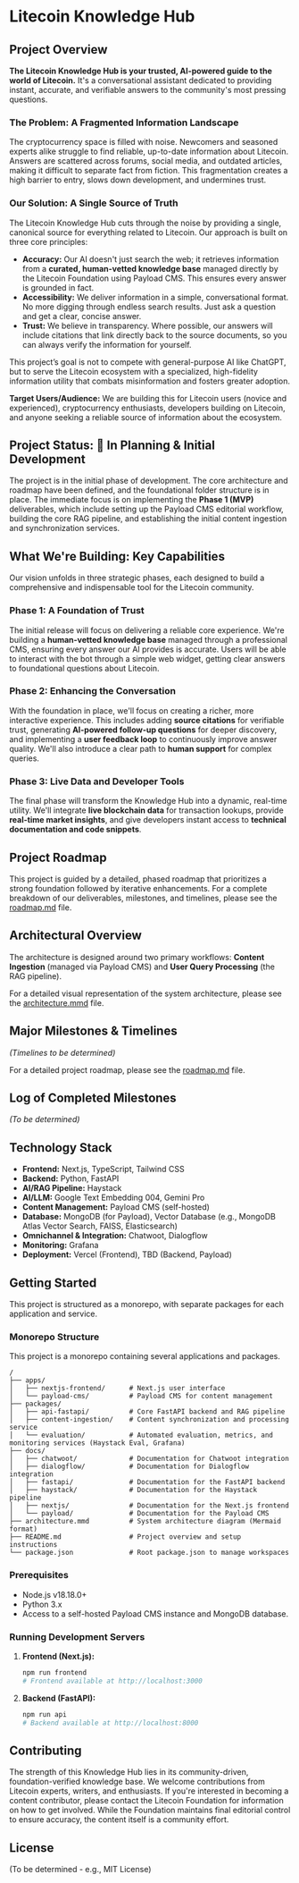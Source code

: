 # **Litecoin Knowledge Hub**

## **Project Overview**

**The Litecoin Knowledge Hub is your trusted, AI-powered guide to the world of Litecoin.** It's a conversational assistant dedicated to providing instant, accurate, and verifiable answers to the community's most pressing questions.

### The Problem: A Fragmented Information Landscape

The cryptocurrency space is filled with noise. Newcomers and seasoned experts alike struggle to find reliable, up-to-date information about Litecoin. Answers are scattered across forums, social media, and outdated articles, making it difficult to separate fact from fiction. This fragmentation creates a high barrier to entry, slows down development, and undermines trust.

### Our Solution: A Single Source of Truth

The Litecoin Knowledge Hub cuts through the noise by providing a single, canonical source for everything related to Litecoin. Our approach is built on three core principles:

* **Accuracy:** Our AI doesn't just search the web; it retrieves information from a **curated, human-vetted knowledge base** managed directly by the Litecoin Foundation using Payload CMS. This ensures every answer is grounded in fact.
* **Accessibility:** We deliver information in a simple, conversational format. No more digging through endless search results. Just ask a question and get a clear, concise answer.
* **Trust:** We believe in transparency. Where possible, our answers will include citations that link directly back to the source documents, so you can always verify the information for yourself.

This project’s goal is not to compete with general-purpose AI like ChatGPT, but to serve the Litecoin ecosystem with a specialized, high-fidelity information utility that combats misinformation and fosters greater adoption.

**Target Users/Audience:** We are building this for Litecoin users (novice and experienced), cryptocurrency enthusiasts, developers building on Litecoin, and anyone seeking a reliable source of information about the ecosystem.

## **Project Status: 📝 In Planning & Initial Development**

The project is in the initial phase of development. The core architecture and roadmap have been defined, and the foundational folder structure is in place. The immediate focus is on implementing the **Phase 1 (MVP)** deliverables, which include setting up the Payload CMS editorial workflow, building the core RAG pipeline, and establishing the initial content ingestion and synchronization services.

## **What We're Building: Key Capabilities**

Our vision unfolds in three strategic phases, each designed to build a comprehensive and indispensable tool for the Litecoin community.

### **Phase 1: A Foundation of Trust**

The initial release will focus on delivering a reliable core experience. We're building a **human-vetted knowledge base** managed through a professional CMS, ensuring every answer our AI provides is accurate. Users will be able to interact with the bot through a simple web widget, getting clear answers to foundational questions about Litecoin.

### **Phase 2: Enhancing the Conversation**

With the foundation in place, we'll focus on creating a richer, more interactive experience. This includes adding **source citations** for verifiable trust, generating **AI-powered follow-up questions** for deeper discovery, and implementing a **user feedback loop** to continuously improve answer quality. We'll also introduce a clear path to **human support** for complex queries.

### **Phase 3: Live Data and Developer Tools**

The final phase will transform the Knowledge Hub into a dynamic, real-time utility. We'll integrate **live blockchain data** for transaction lookups, provide **real-time market insights**, and give developers instant access to **technical documentation and code snippets**.

## **Project Roadmap**

This project is guided by a detailed, phased roadmap that prioritizes a strong foundation followed by iterative enhancements. For a complete breakdown of our deliverables, milestones, and timelines, please see the [roadmap.md](roadmap.md) file.

## **Architectural Overview**

The architecture is designed around two primary workflows: **Content Ingestion** (managed via Payload CMS) and **User Query Processing** (the RAG pipeline).

For a detailed visual representation of the system architecture, please see the [architecture.mmd](architecture.mmd) file.

## **Major Milestones & Timelines**

*(Timelines to be determined)*

For a detailed project roadmap, please see the [roadmap.md](roadmap.md) file.

## **Log of Completed Milestones**

*(To be determined)*

## **Technology Stack**

* **Frontend:** Next.js, TypeScript, Tailwind CSS
* **Backend:** Python, FastAPI
* **AI/RAG Pipeline:** Haystack
* **AI/LLM:** Google Text Embedding 004, Gemini Pro
* **Content Management:** Payload CMS (self-hosted)
* **Database:** MongoDB (for Payload), Vector Database (e.g., MongoDB Atlas Vector Search, FAISS, Elasticsearch)
* **Omnichannel & Integration:** Chatwoot, Dialogflow
* **Monitoring:** Grafana
* **Deployment:** Vercel (Frontend), TBD (Backend, Payload)

## **Getting Started**

This project is structured as a monorepo, with separate packages for each application and service.

### **Monorepo Structure**

This project is a monorepo containing several applications and packages.

```
/
├── apps/
│   ├── nextjs-frontend/      # Next.js user interface
│   └── payload-cms/          # Payload CMS for content management
├── packages/
│   ├── api-fastapi/          # Core FastAPI backend and RAG pipeline
│   ├── content-ingestion/    # Content synchronization and processing service
│   └── evaluation/           # Automated evaluation, metrics, and monitoring services (Haystack Eval, Grafana)
├── docs/
│   ├── chatwoot/             # Documentation for Chatwoot integration
│   ├── dialogflow/           # Documentation for Dialogflow integration
│   ├── fastapi/              # Documentation for the FastAPI backend
│   ├── haystack/             # Documentation for the Haystack pipeline
│   ├── nextjs/               # Documentation for the Next.js frontend
│   └── payload/              # Documentation for the Payload CMS
├── architecture.mmd          # System architecture diagram (Mermaid format)
├── README.md                 # Project overview and setup instructions
└── package.json              # Root package.json to manage workspaces
```

### **Prerequisites**

* Node.js v18.18.0+
* Python 3.x
* Access to a self-hosted Payload CMS instance and MongoDB database.

### **Running Development Servers**

1. **Frontend (Next.js):**

    ```bash
    npm run frontend
    # Frontend available at http://localhost:3000
    ```

2. **Backend (FastAPI):**

    ```bash
    npm run api
    # Backend available at http://localhost:8000
    ```

## **Contributing**

The strength of this Knowledge Hub lies in its community-driven, foundation-verified knowledge base. We welcome contributions from Litecoin experts, writers, and enthusiasts. If you're interested in becoming a content contributor, please contact the Litecoin Foundation for information on how to get involved. While the Foundation maintains final editorial control to ensure accuracy, the content itself is a community effort.

## **License**

(To be determined \- e.g., MIT License)
